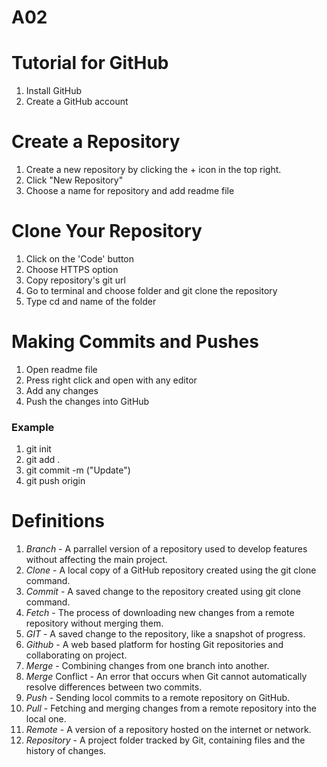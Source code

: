 # A02
# Tutorial for GitHub
1. Install GitHub
2. Create a GitHub account
# Create a Repository
1. Create a new repository by clicking the + icon in the top right.
2. Click "New Repository"
3. Choose a name for repository and add readme file
# Clone Your Repository
1. Click on the 'Code' button
2. Choose HTTPS option
3. Copy repository's git url
4. Go to terminal and choose folder and git clone the repository
5. Type cd and name of the folder
# Making Commits and Pushes
1. Open readme file
2. Press right click and open with any editor
3. Add any changes
4. Push the changes into GitHub
### Example
1. git init
2. git add .
3. git commit -m ("Update")
4. git push origin

# Definitions
1. *Branch* - A parrallel version of a repository used to develop features without affecting the main project. 
2. *Clone* - A local copy of a GitHub repository created using the git clone command.
3. *Commit* - A saved change to the repository created using git clone command.
4. *Fetch* - The process of downloading new changes from a remote repository without merging them.
5. *GIT* - A saved change to the repository, like a snapshot of progress.
6. *Github* - A web based platform for hosting Git repositories and collaborating on project.
7. *Merge* - Combining changes from one branch into another.
8. *Merge* Conflict - An error that occurs when Git cannot automatically resolve differences between two commits.
9. *Push* - Sending locol commits to a remote repository on GitHub.
10. *Pull* - Fetching and merging changes from a remote repository into the local one.
11. *Remote* - A version of a repository hosted on the internet or network.
12. *Repository* - A project folder tracked by Git, containing files and the history of changes.




